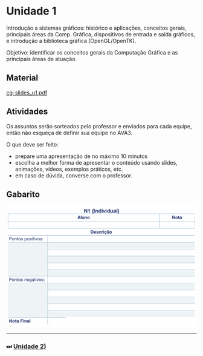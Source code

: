 # Unidade 1  

Introdução a sistemas gráficos: histórico e aplicações, conceitos gerais, principais áreas da Comp. Gráfica, dispositivos de entrada e saída gráficos, e introdução a biblioteca gráfica (OpenGL/OpenTK).  

Objetivo: identificar os conceitos gerais da Computação Gráfica e as principais áreas de atuação.  

## Material  

[cg-slides_u1.pdf](./cg-slides_u1.pdf "cg-slides_u1.pdf")  

## Atividades  

Os assuntos serão sorteados pelo professor e enviados para cada equipe, então não esqueça de definir sua equipe no AVA3.

O que deve ser feito:

- prepare uma apresentação de no máximo 10 minutos
- escolha a melhor forma de apresentar o conteúdo usando slides, animações, vídeos, exemplos práticos, etc.
- em caso de dúvida, converse com o professor.

## Gabarito

![Gabarito](AtividadeGabarito_N1.png "Gabarito")  

----------

### ⏭ [Unidade 2)](../Unidade2/README.md "Unidade 2")  

<!--
[FIXME: arrumar as fontes bibliográficas]  
## Principais Referências Bibliográficas​
-->